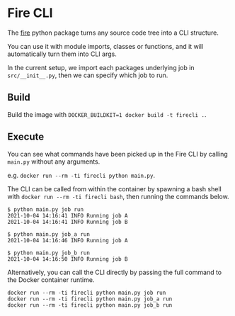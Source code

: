 # Fire CLI

The [fire](https://github.com/google/python-fire) python package turns any source code tree into a CLI structure.

You can use it with module imports, classes or functions, and it will automatically turn them into CLI args.

In the current setup, we import each packages underlying job in `src/__init__.py`, then we can specify which job to run.

## Build

Build the image with `DOCKER_BUILDKIT=1 docker build -t firecli .`.

## Execute
You can see what commands have been picked up in the Fire CLI by calling `main.py` without any arguments.

e.g. `docker run --rm -ti firecli python main.py`.

The CLI can be called from within the container by spawning a bash shell with `docker run --rm -ti firecli bash`, then running the commands below.

```shell
$ python main.py job run
2021-10-04 14:16:41 INFO Running job A
2021-10-04 14:16:41 INFO Running job B
```

```shell
$ python main.py job_a run
2021-10-04 14:16:46 INFO Running job A
```

```shell
$ python main.py job_b run
2021-10-04 14:16:50 INFO Running job B
```

Alternatively, you can call the CLI directly by passing the full command to the Docker container runtime.

```shell
docker run --rm -ti firecli python main.py job run
docker run --rm -ti firecli python main.py job_a run
docker run --rm -ti firecli python main.py job_b run
```